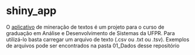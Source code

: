 # shiny_app

O [aplicativo](https://8h163l-daphne-spier.shinyapps.io/shiny_text_analysis/) de mineração de textos é um projeto para o curso de graduação em Análise e Desenvolvimento de Sistemas da UFPR.
Para utilizá-lo basta carregar um arquivo de texto (.csv ou .txt  ou .tsv). 
Exemplos de arquivos pode ser encontrados na pasta 01_Dados desse repositório
